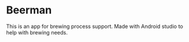 # Beerman
This is an app for brewing process support. Made with Android studio to help with brewing needs. 
